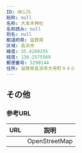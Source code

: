 ```yaml
---
ID: dKiJS
総称: null
名称: 大本木神社
名称読み: null
別名: null
都道府県: 滋賀県
区域: 長浜市
緯度: 35.4269255
経度: 136.2575569
郵便番号: 5290144
住所: 滋賀県長浜市大寺町９４０
---
```


## その他

### 参考URL

| URL | 説明          |
| --- | ------------- |
|     | OpenStreetMap |
